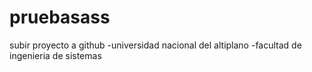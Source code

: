 # pruebasass
subir proyecto a github
-universidad nacional del altiplano
-facultad de ingenieria de sistemas
